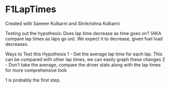 # F1LapTimes
Created with Sameer Kulkarni and Shrikrishna Kulkarni

Testing out the hypothesis: Does lap time decrease as time goes on? (AKA compare lap times as laps go on). We expect it to decrease, given fuel load decreases. 

Ways to Test this Hypothesis
1 - Get the average lap time for each lap. This can be compared with other lap times, we can easily graph these changes
2 - Don't take the average, compare the driver stats along with the lap times for more comprehensive look

1 is probably the first step.


